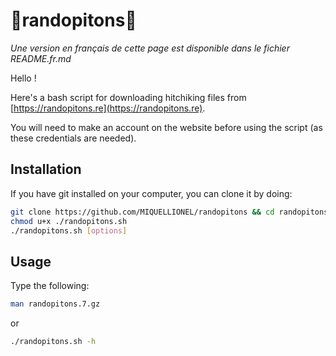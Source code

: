 # 🗻randopitons🗻

*Une version en français de cette page est disponible dans le fichier README.fr.md*

Hello !

Here's a bash script for downloading hitchiking files from [https://randopitons.re](https://randopitons.re).

You will need to make an account on the website before using the script (as these credentials are needed).

## Installation

If you have git installed on your computer, you can clone it by doing:
```bash
git clone https://github.com/MIQUELLIONEL/randopitons && cd randopitons
chmod u+x ./randopitons.sh
./randopitons.sh [options]
```


## Usage
Type the following: 
```bash
man randopitons.7.gz
```
or
```bash
./randopitons.sh -h
```
